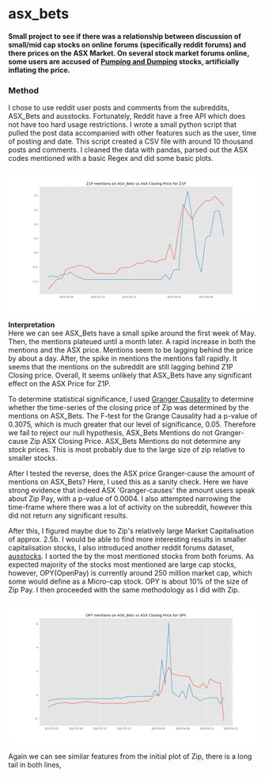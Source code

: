 # asx_bets
#### Small project to see if there was a relationship between discussion of small/mid cap stocks on online forums (specifically reddit forums) and there prices on the ASX Market. On several stock market forums online, some users are accused of [Pumping and Dumping](https://en.wikipedia.org/wiki/Pump_and_dump) stocks, artificially inflating the price.

### Method
I chose to use reddit user posts and comments from the subreddits, ASX_Bets and ausstocks. Fortunately, Reddit have a free API which does not have too hard usage restrictions. I wrote a small python script that pulled the post data accompanied with other features such as the user, time of posting and date. This script created a CSV file with around 10 thousand posts and comments. I cleaned the data with pandas, parsed out the ASX codes mentioned with a basic Regex and did some basic plots.

![img](/zip_asx_bets_vs_asx_price.png)

**Interpretation**<br>
Here we can see ASX_Bets have a small spike around the first week of May. Then, the mentions plateued until a month later. A rapid increase in both the mentions and the ASX price. Mentions seem to be lagging behind the price by about a day. After, the spike in mentions the mentions fall rapidly. It seems that the mentions on the subreddit are still lagging behind Z1P Closing price. Overall, It seems unlikely that ASX_Bets have any significant effect on the ASX Price for Z1P.

To determine statistical significance, I used [Granger Causality](https://en.wikipedia.org/wiki/Granger_causality) to determine whether the time-series of the closing price of Zip was determined by the mentions on ASX_Bets. The F-test for the Grange Causality had a p-value of 0.3075, which is much greater that our level of significance, 0.05. Therefore we fail to reject our null hypothesis, ASX_Bets Mentions do not Granger-cause Zip ASX Closing Price. ASX_Bets Mentions do not determine any stock prices. This is most probably due to the large size of zip relative to smaller stocks.

After I tested the reverse, does the ASX price Granger-cause the amount of mentions on ASX_Bets? Here, I used this as a sanity check. Here we have strong evidence that indeed ASX 'Granger-causes' the amount users speak about Zip Pay, with a p-value of 0.0004. I also attempted narrowing the time-frame where there was a lot of activity on the subreddit, however this did not return any significant results.

After this, I figured maybe due to Zip's relatively large Market Capitalisation of approx. 2.5b. I would be able to find more interesting results in smaller capitalisation stocks, I also introduced another reddit forums dataset, [ausstocks](https://www.reddit.com/r/ausstocks/wiki/index). I sorted the by the most mentioned stocks from both forums. As expected majority of the stocks most mentioned are large cap stocks, however, OPY(OpenPay) is currently around 250 million market cap, which some would define as a Micro-cap stock. OPY is about 10% of the size of Zip Pay. I then proceeded with the same methodology as I did with Zip. 

![img2](/opy_asx_bets_vs_asx_price.png)

Again we can see similar features from the initial plot of Zip, there is a long tail in both lines, 
